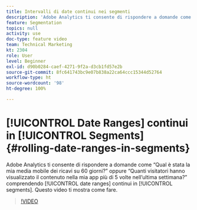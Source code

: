 ```yaml
---
title: Intervalli di date continui nei segmenti
description: 'Adobe Analytics ti consente di rispondere a domande come: qual è stata la mia media mobile dei ricavi su 60 giorni? oppure: quanti visitatori hanno visualizzato il contenuto nella mia app più di 5 volte nell’ultima settimana? includendo intervalli di date continui nei segmenti. Questo video ti mostra come fare.'
feature: Segmentation
topics: null
activity: use
doc-type: feature video
team: Technical Marketing
kt: 2304
role: User
level: Beginner
exl-id: d90b0284-caef-4271-9f2a-d3cb1fd57e2b
source-git-commit: 8fc641743bc9e07b838a22ca64ccc15344d52764
workflow-type: ht
source-wordcount: '98'
ht-degree: 100%

---
```


# [!UICONTROL Date Ranges] continui in [!UICONTROL Segments] {#rolling-date-ranges-in-segments}

Adobe Analytics ti consente di rispondere a domande come “Qual è stata la mia media mobile dei ricavi su 60 giorni?” oppure “Quanti visitatori hanno visualizzato il contenuto nella mia app più di 5 volte nell’ultima settimana?” comprendendo [!UICONTROL date ranges] continui in [!UICONTROL segments]. Questo video ti mostra come fare.

>[!VIDEO](https://video.tv.adobe.com/v/25403/?quality=12&learn=on)

